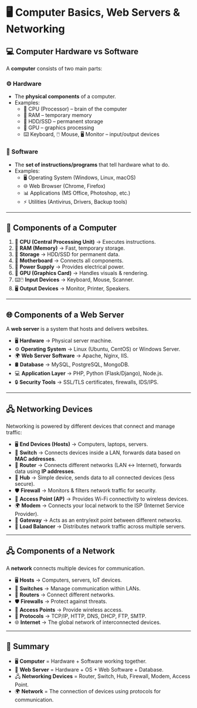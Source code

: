 # 🖥️ Computer Basics, Web Servers & Networking

## 💻 Computer Hardware vs Software
A **computer** consists of two main parts:  

### ⚙️ Hardware
- The **physical components** of a computer.  
- Examples:  
  - 🧠 CPU (Processor) – brain of the computer  
  - 💾 RAM – temporary memory  
  - 📀 HDD/SSD – permanent storage  
  - 🎨 GPU – graphics processing  
  - ⌨️ Keyboard, 🖱️ Mouse, 🖥️ Monitor – input/output devices  

### 🧩 Software
- The **set of instructions/programs** that tell hardware what to do.  
- Examples:  
  - 🖥️ Operating System (Windows, Linux, macOS)  
  - 🌐 Web Browser (Chrome, Firefox)  
  - 📊 Applications (MS Office, Photoshop, etc.)  
  - ⚡ Utilities (Antivirus, Drivers, Backup tools)  

---

## 🧠 Components of a Computer
1. 🧠 **CPU (Central Processing Unit)** → Executes instructions.  
2. 💾 **RAM (Memory)** → Fast, temporary storage.  
3. 📀 **Storage** → HDD/SSD for permanent data.  
4. 🔌 **Motherboard** → Connects all components.  
5. 🔋 **Power Supply** → Provides electrical power.  
6. 🎨 **GPU (Graphics Card)** → Handles visuals & rendering.  
7. ⌨️🖱️ **Input Devices** → Keyboard, Mouse, Scanner.  
8. 🖥️ **Output Devices** → Monitor, Printer, Speakers.  

---

## 🌐 Components of a Web Server
A **web server** is a system that hosts and delivers websites.  

- 🖥️ **Hardware** → Physical server machine.  
- ⚙️ **Operating System** → Linux (Ubuntu, CentOS) or Windows Server.  
- 🌍 **Web Server Software** → Apache, Nginx, IIS.  
- 🛢️ **Database** → MySQL, PostgreSQL, MongoDB.  
- 💻 **Application Layer** → PHP, Python (Flask/Django), Node.js.  
- 🔒 **Security Tools** → SSL/TLS certificates, firewalls, IDS/IPS.  

---

## 🖧 Networking Devices
Networking is powered by different devices that connect and manage traffic:  

- 🖥️ **End Devices (Hosts)** → Computers, laptops, servers.  
- 🔀 **Switch** → Connects devices inside a LAN, forwards data based on **MAC addresses**.  
- 📡 **Router** → Connects different networks (LAN ↔ Internet), forwards data using **IP addresses**.  
- 🔌 **Hub** → Simple device, sends data to all connected devices (less secure).  
- 🛡️ **Firewall** → Monitors & filters network traffic for security.  
- 📡 **Access Point (AP)** → Provides Wi-Fi connectivity to wireless devices.  
- 🌍 **Modem** → Connects your local network to the ISP (Internet Service Provider).  
- 🔄 **Gateway** → Acts as an entry/exit point between different networks.  
- 📡 **Load Balancer** → Distributes network traffic across multiple servers.  

---

## 🖧 Components of a Network
A **network** connects multiple devices for communication.  

- 🖥️ **Hosts** → Computers, servers, IoT devices.  
- 🔀 **Switches** → Manage communication within LANs.  
- 📡 **Routers** → Connect different networks.  
- 🛡️ **Firewalls** → Protect against threats.  
- 📡 **Access Points** → Provide wireless access.  
- 🧭 **Protocols** → TCP/IP, HTTP, DNS, DHCP, FTP, SMTP.  
- 🌐 **Internet** → The global network of interconnected devices.  

---

## 🚀 Summary
- 🖥️ **Computer** = Hardware + Software working together.  
- 🧩 **Web Server** = Hardware + OS + Web Software + Database.  
- 🖧 **Networking Devices** = Router, Switch, Hub, Firewall, Modem, Access Point.  
- 🌍 **Network** = The connection of devices using protocols for communication.  
